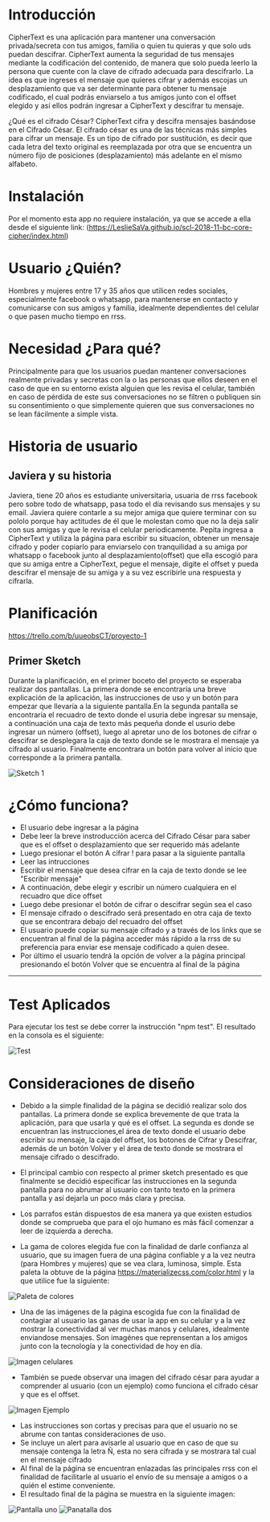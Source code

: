 # Introducción
CipherText es una aplicación para mantener una conversación privada/secreta con
tus amigos, familia o quien tu quieras y que solo uds puedan descifrar. CipherText aumenta la seguridad de tus mensajes mediante la codificación del contenido, de manera que solo pueda leerlo la persona que cuente con la clave de cifrado adecuada para descifrarlo.
La idea es que ingreses el mensaje que quieres cifrar y además escojas un desplazamiento que va ser determinante para obtener tu mensaje codificado, el cual podrás enviarselo a tus amigos junto con el offset elegido y así ellos podrán ingresar a CipherText y descifrar tu mensaje.

¿Qué es el cifrado César?
CipherText cifra y descifra mensajes basándose en el Cifrado César.
El cifrado césar es una de las técnicas más simples para cifrar un mensaje. Es un tipo de cifrado por sustitución, es decir que cada letra del texto original es reemplazada por otra que se encuentra un número fijo de posiciones (desplazamiento) más adelante en el mismo alfabeto.

# Instalación
Por el momento esta app no requiere instalación, ya que se accede a ella desde el siguiente link:
(https://LeslieSaVa.github.io/scl-2018-11-bc-core-cipher/index.html)

# Usuario ¿Quién?
Hombres y mujeres entre 17 y 35 años que utilicen redes sociales, especialmente
facebook o whatsapp, para mantenerse en contacto y comunicarse con sus amigos
y familia, idealmente dependientes del celular o que pasen mucho tiempo en rrss.

# Necesidad ¿Para qué?
Principalmente para que los usuarios puedan mantener conversaciones realmente privadas y secretas con la o las personas que ellos deseen en el caso de que en su entorno exista alguien que les revisa el celular, también  en caso de pérdida de este sus conversaciones no se filtren o publiquen sin su consentimiento o que simplemente quieren que sus conversaciones no se lean fácilmente a simple vista.


# Historia de usuario

## Javiera y su historia
Javiera, tiene 20 años es estudiante universitaria, usuaria de rrss facebook pero sobre todo de whatsapp, pasa todo el día revisando sus mensajes y su email. Javiera quiere contarle a su mejor amiga  que quiere terminar con su pololo porque hay actitudes de él que le molestan como que no la deja salir con sus amigas y que le revisa el celular periodicamente.
Pepita ingresa a CipherText y utiliza la página para escribir su situacíon, obtener un mensaje cifrado y poder copiarlo para enviarselo con tranquilidad a su amiga por whatsapp o facebook junto al desplazamiento(offset) que ella escogió para que su amiga entre a CipherText, pegue el mensaje, digite el offset y pueda descifrar el mensaje de su amiga y a su vez escribirle una respuesta y cifrarla.

# Planificación
https://trello.com/b/uueobsCT/proyecto-1

## Primer Sketch
Durante la planificación, en el primer boceto del proyecto se esperaba realizar dos pantallas. La primera donde se encontraría una breve explicación de la aplicación, las instrucciones de uso y un botón para empezar
que llevaría a la siguiente pantalla.En la segunda pantalla se encontraría el recuadro de texto donde el usuria debe ingresar su mensaje, a continuación una caja de texto más pequeña donde el usurio debe ingresar un número (offset), luego al apretar uno de los botones de cifrar o descifrar se desplegara la caja de texto donde se le mostrara el mensaje ya cifrado al usuario. Finalmente encontrara un botón para volver al inicio
que corresponde a la primera pantalla.

![Sketch 1](ImgProyecto1/Plantillauno.jpeg)

# ¿Cómo funciona?
- El usuario debe ingresar a la página
- Debe leer la breve instroducción acerca del Cifrado César para saber que es
el offset o desplazamiento que ser requerido más adelante
- Luego presionar el botón A cifrar ! para pasar a la siguiente pantalla
- Leer las intrucciones
- Escribir el mensaje que desea cifrar en la caja de texto donde se lee "Escribir mensaje"
- A continuación, debe elegir y escribir un número cualquiera en el recuadro que dice offset
- Luego debe presionar el botón de cifrar o descifrar según sea el caso
- El mensaje cifrado o descifrado será presentado en otra caja de texto que se encontrara debajo del recuadro del offset
- El usuario puede copiar su mensaje cifrado y a través de los links que se encuentran al final de la página
acceder más rápido a la rrss de su preferencia para enviar ese mensaje codificado a quien desee.
- Por último el usuario tendrá la opción de volver a la página principal presionando el botón Volver que se encuentra al final de la página
***

# Test Aplicados
Para ejecutar los test se debe correr la instrucción "npm test". El resultado en la consola es el siguiente:

![Test](ImgProyecto1/Test.png)

# Consideraciones de diseño
- Debido a la simple finalidad de la página se decidió realizar solo dos pantallas. La primera donde se explica brevemente de que trata la aplicación, para que usarla y qué es el offset. La segunda es donde se encuentran las instrucciones,el área de texto donde el usuario debe escribir su mensaje, la caja del offset, los botones de Cifrar y Descifrar, además de un botón Volver y el área de texto donde se mostrara el mensaje cifrado o descifrado.

- El principal cambio con respecto al primer sketch presentado es que finalmente se decidió especificar las instrucciones en la segunda pantalla para no abrumar al usuario con tanto texto en la primera pantalla y así dejarla un poco más clara y precisa.

- Los parrafos están dispuestos de esa manera ya que existen estudios donde se comprueba que para el ojo humano es más fácil comenzar a leer de izquierda a derecha.

- La gama de colores elegida fue con la finalidad de darle confianza al usuario, que su imagen fuera de una página confiable y a la vez neutra (para Hombres y mujeres) que se vea clara, luminosa, simple.
Esta paleta la obtuve de la página https://materializecss.com/color.html y la que utilice fue la siguiente:

![Paleta de colores](ImgProyecto1/Paletadecolores.png)

- Una de las imágenes de la página escogida fue con la finalidad de contagiar al usuario las ganas de usar la app en su celular y a la vez mostrar la conectividad al ver muchas manos y celulares, idealmente enviandose mensajes. Son imagénes que reprensentan a los amigos junto con la tecnología y la conectividad de hoy en día.

![Imagen celulares](ImgProyecto1/celulares.jpg)

- También se puede observar una imagen  del cifrado césar para ayudar a comprender al usuario (con un ejemplo) como funciona el cifrado césar y que es el offset.

![Imagen Ejemplo](ImgProyecto1/ciphercode1.jpg)

- Las instrucciones son cortas y precisas para que el usuario no se abrume con
tantas consideraciones de uso.
- Se incluye un alert para avisarle al usuario que en caso de que su mensaje
contenga la letra Ñ, esta no sera cifrada y se mostrara tal cual en el mensaje cifrado
- Al final de la página se encuentran enlazadas las principales rrss con el finalidad de facilitarle al usuario el envío de su mensaje a amigos o a quién el estime conveniente.
- El resultado final de la página se muestra en la siguiente imagen:

![Pantalla uno](ImgProyecto1/Pantallauno.png)
![Panatalla dos](ImgProyecto1/Pantallados.png)
